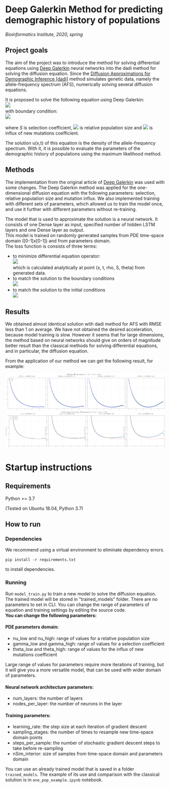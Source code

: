 # Deep Galerkin Method for predicting demographic history of populations

*Bioinformatics Institute, 2020, spring*

## Project goals

The aim of the project was to introduce the method for solving differential equations using [Deep Galerkin](https://arxiv.org/pdf/1909.11544.pdf) neural networks into the dadi method for solving the diffusion equation. Since the [Diffusion Approximations for Demographic Inference [dadi]](https://github.com/niuhuifei/dadi) method simulates genetic data, namely the allele-frequency spectrum (AFS), numerically solving several diffusion equations. 

It is proposed to solve the following equation using Deep Galerkin:  
<img src="https://render.githubusercontent.com/render/math?math=$\displaystyle\frac{\partial u}{\partial t} - \frac{\partial^2 u}{\partial x^2}\frac{x(1-x)}{2\rho(t)}  %2B  \frac{\partial u}{\partial x}S x(1-x) = 0$">  
with boundary condition:  
<img src="https://render.githubusercontent.com/render/math?math=$\lim_{x \to 0} u(x,t) = \theta \rho(t)$">

where *S* is selection coefficient, <img src="https://render.githubusercontent.com/render/math?math=$\rho$"> is relative population size and <img src="https://render.githubusercontent.com/render/math?math=$\theta$"> is influx of new mutations coefficient.  

The solution u(x,t) of this equation is the density of the allele-frequency spectrum. With it, it is possible to evaluate the parameters of the demographic history of populations using the maximum likelihood method.

## Methods

The implementation from the original article of [Deep Galerkin](https://arxiv.org/pdf/1909.11544.pdf) was used with some changes. The Deep Galerkin method was applied for the one-dimensional diffusion equation with the following parameters: selection, relative population size and mutation influx. We also implemented training with different sets of parameters, which allowed us to train the model once, and use it further with different parameters without re-training.  

The model that is used to approximate the solution is a neural network. It consists of one Dense layer as input, specified number of hidden LSTM layers and one Dense layer as output.  
This model is trained on randomly generated samples from PDE time-space domain ([0-1]x[0-1]) and from parameters domain.  
The loss function is consists of three terms: 
  * to minimize differential equation operator:  
    <img src="https://render.githubusercontent.com/render/math?math=$\displaystyle\frac{\partial u}{\partial t} - \frac{\partial^2 u}{\partial x^2}\frac{x(1-x)}{2\rho(t)}  %2B  \frac{\partial u}{\partial x}S x(1-x)$">  
  which is calculated analytically at point (x, t, rho, S, theta) from generated data.
  * to match the solution to the boundary conditions  
    <img src="https://render.githubusercontent.com/render/math?math=$u(0,t) - \theta\rho(t)$">
  * to match the solution to the initial conditions  
    <img src="https://render.githubusercontent.com/render/math?math=$u(x,0) - \rho\theta\frac{1 - exp(-2S(1-x))}{1 - exp(-2S)}$">
    
## Results

We obtained almost identical solution with dadi method for AFS with RMSE less than 1 on average. We have not obtained the desired acceleration, because model training is slow. However it seems that for large dimensions, the method based on neural networks should give on orders of magnitude better result than the classical methods for solving differential equations, and in particular, the diffusion equation.

From the application of our method we can get the following result, for example:

![Comparison AFS of our method with the numerical solution](docs/afs_example.png)
![Comparison density of our method with the numerical solution](docs/density_example.png)

# Startup instructions

## Requirements

Python >= 3.7

(Tested on Ubuntu 18.04, Python 3.7)

## How to run

### Dependencies

We recommend using a virtual environment to eliminate dependency errors.

```
pip install -r requirements.txt
```

to install dependencies.

### Running

Run `model_train.py` to train a new model to solve the diffusion equation. The trained model will be stored in "trained_models" folder.
There are no parameters to set in CLI. You can change the range of parameters of equation and training settings by editing the source code.  
**You can change the following parameters:**  


#### PDE parameters domain:  
  * nu_low and nu_high: range of values for a relative population size  
  * gamma_low and gamma_high: range of values for a selection coefficient  
  * theta_low and theta_high: range of values for the influx of new mutations coefficient  
  
  Large range of values for parameters require more iterations of training, but it will give you a more versatile model, that can be used with wider domain of parameters.  
  
#### Neural network architecture parameters:  
  * num_layers: the number of layers  
  * nodes_per_layer: the number of neurons in the layer    
#### Training parameters:  
  * learning_rate: the step size at each iteration of gradient descent  
  * sampling_stages: the number of times to resample new time-space domain points  
  * steps_per_sample: the number of stochastic gradient descent steps to take before re-sampling  
  * nSim_interior: size of samples from time-space domain and parameters domain  
    
You can use an already trained model that is saved in a folder ```trained_models```. The example of its use and comparison with the classical solution is in ```one_pop_example.ipynb``` notebook.


